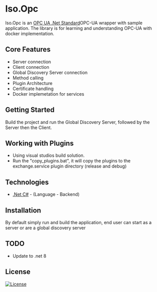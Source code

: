 # Iso.Opc

Iso.Opc is an [OPC UA .Net Standard](https://github.com/OPCFoundation/UA-.NETStandard)OPC-UA wrapper with sample application.
The library is for learning and understanding OPC-UA with docker implementation.

## Core Features

- Server connection
- Client connection
- Global Discovery Server connection
- Method calling
- Plugin Architecture
- Certificate handling
- Docker implemetation for services

## Getting Started

Build the project and run the Global Discovery Server, followed by the Server then the Client.

## Working with Plugins

- Using visual studios build solution.
- Run the "copy_plugins.bat", it will copy the plugins to the exchange.service plugin directory (release and debug)

## Technologies

- [.Net C#](https://docs.microsoft.com/en-us/dotnet/csharp/) - (Language - Backend)

## Installation

By default simply run and build the application, end user can start as a server or are a global discovery server

## TODO
- Update to .net 8

## License

[![License](http://img.shields.io/:license-mit-blue.svg?style=flat-square)](http://badges.mit-license.org)
